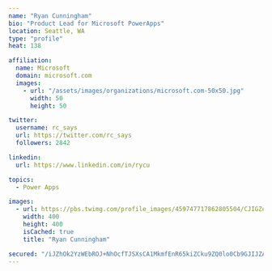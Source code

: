 ```yaml
---
name: "Ryan Cunningham"
bio: "Product Lead for Microsoft PowerApps"
location: Seattle, WA
type: "profile"
heat: 138

affiliation:
  name: Microsoft
  domain: microsoft.com
  images:
    - url: "/assets/images/organizations/microsoft.com-50x50.jpg"
      width: 50
      height: 50

twitter:
  username: rc_says
  url: https://twitter.com/rc_says
  followers: 2842

linkedin:
  url: https://www.linkedin.com/in/rycu

topics:
  - Power Apps

images:
  - url: https://pbs.twimg.com/profile_images/459747717862805504/CJIGZejd_400x400.png
    width: 400
    height: 400
    isCached: true
    title: "Ryan Cunningham"

secured: "/iJZhOk2YzWEbROJ+NhOcfTJSXsCA1MkmfEnR65kiZCku9ZQ0lo0Cb9GJIJZAx9Y/20U9Js1aNrd9tdFghG2oAN2rmJwUwEE1gvAuohXHGV2WHqwqcZtXhbYf/TnuhM9jIVi2xPPyidq4ucHQ9xn30Q1dsOZXazqvBipPWUzKqQHVUYDLUs+61oijmdR4bt8WjAsGM0TgzICcoQ6ICeRWbGSc6xgCg2VSBSpA8uOCggchTgd/k5888/EMaKzujl+4un0ZlJmBOXDiHk51bMTJE+Ibo4Fss+amxCqMyIhTrDFif545HDRoevZmX3aMVlVZYa20xy/pagZIrOiriTg2cSXUfs4Px53NJ6qs9Qo96RolWZkJpC6chF8zfPUO4ZySBANR8nlpoSM06CtwFklfBgERrKqu08RF+rViHbsLS4=;UNwQI57q6DcQd/Wn8bFVGA=="
---
```


